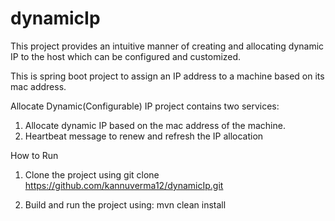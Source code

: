 # dynamicIp

This project provides an intuitive manner of creating and allocating dynamic IP to the host which can be configured and customized.

This is spring boot project to assign an IP address to a machine based on its mac address.

Allocate Dynamic(Configurable) IP project contains two services:

1. Allocate dynamic IP based on the mac address of the machine.
2. Heartbeat message to renew and refresh the IP allocation

How to Run

1. Clone the project using 
    git clone https://github.com/kannuverma12/dynamicIp.git
    
2. Build and run the project using:
    mvn clean install

